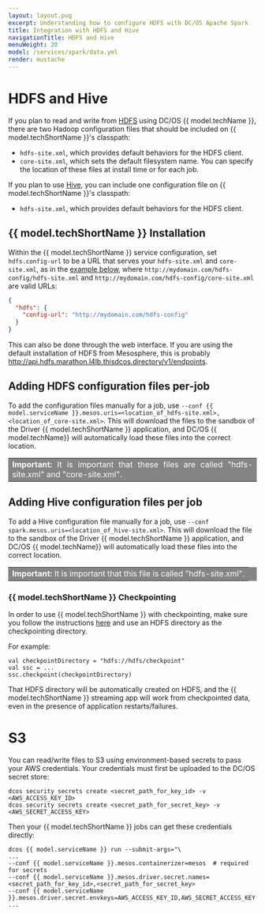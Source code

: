 ```yaml
---
layout: layout.pug
excerpt: Understanding how to configure HDFS with DC/OS Apache Spark
title: Integration with HDFS and Hive
navigationTitle: HDFS and Hive
menuWeight: 20
model: /services/spark/data.yml
render: mustache
---
```


# HDFS and Hive

If you plan to read and write from [HDFS](#adding-hdfs) using DC/OS {{ model.techName }}, there are two Hadoop configuration files that should be included on {{ model.techShortName }}'s classpath: 
- `hdfs-site.xml`, which provides default behaviors for the HDFS client. 
- `core-site.xml`, which sets the default filesystem name. You can specify the location of these files at install time or for each job.

If you plan to use [Hive](#adding-hive), you can include one configuration file on {{ model.techShortName }}'s classpath: 
- `hdfs-site.xml`, which provides default behaviors for the HDFS client. 

## {{ model.techShortName }} Installation
Within the {{ model.techShortName }} service configuration, set `hdfs.config-url` to be a URL that serves your `hdfs-site.xml` and `core-site.xml`, as in the [example below](#adding-hdfs), where `http://mydomain.com/hdfs-config/hdfs-site.xml` and `http://mydomain.com/hdfs-config/core-site.xml` are valid URLs:

```json
{
  "hdfs": {
    "config-url": "http://mydomain.com/hdfs-config"
  }
}
```
This can also be done through the web interface. If you are using the default installation of HDFS from Mesosphere, this is probably http://api.hdfs.marathon.l4lb.thisdcos.directory/v1/endpoints.

<a name="adding-hdfs"></a>

## Adding HDFS configuration files per-job
To add the configuration files manually for a job, use `--conf {{ model.serviceName }}.mesos.uris=<location_of_hdfs-site.xml>,<location_of_core-site.xml>`. This will download the files to the sandbox of the Driver {{ model.techShortName }} application, and DC/OS {{ model.techName}} will automatically load these files into the correct location. 

<table class=“table” bgcolor=#858585>
<tr> 
  <td align=justify style=color:white><strong>Important:</strong> It is important that these files are called "hdfs-site.xml" and "core-site.xml".</td> 
</tr> 
</table>

<a name="adding-hive"></a>

## Adding Hive configuration files per job

To add a Hive configuration file manually for a job, use `--conf spark.mesos.uris=<location_of_hive-site.xml>`. This will download the file to the sandbox of the Driver {{ model.techShortName }} application, and DC/OS {{ model.techName}} will automatically load these files into the correct location.

<table class=“table” bgcolor=#858585>
<tr> 
  <td align=justify style=color:white><strong>Important:</strong> It is important that this file is called "hdfs-site.xml".</td> 
</tr> 
</table>

### {{ model.techShortName }} Checkpointing

In order to use {{ model.techShortName }} with checkpointing, make sure you follow the instructions [here](https://spark.apache.org/docs/latest/streaming-programming-guide.html#checkpointing) and use an HDFS directory as the checkpointing directory. 

For example:
  ```
  val checkpointDirectory = "hdfs://hdfs/checkpoint"
  val ssc = ...
  ssc.checkpoint(checkpointDirectory)
  ```
That HDFS directory will be automatically created on HDFS, and the {{ model.techShortName }} streaming app will work from checkpointed data, even in the presence of application restarts/failures.

# S3
You can read/write files to S3 using environment-based secrets to pass your AWS credentials. Your credentials must first be uploaded to the DC/OS secret store:

  ```
  dcos security secrets create <secret_path_for_key_id> -v <AWS_ACCESS_KEY_ID>
  dcos security secrets create <secret_path_for_secret_key> -v <AWS_SECRET_ACCESS_KEY> 
  ```
Then your {{ model.techShortName }} jobs can get these credentials directly:

  ```
  dcos {{ model.serviceName }} run --submit-args="\
  ...
  --conf {{ model.serviceName }}.mesos.containerizer=mesos  # required for secrets
  --conf {{ model.serviceName }}.mesos.driver.secret.names=<secret_path_for_key_id>,<secret_path_for_secret_key>
  --conf {{ model.serviceName }}.mesos.driver.secret.envkeys=AWS_ACCESS_KEY_ID,AWS_SECRET_ACCESS_KEY
  ...
  ```

